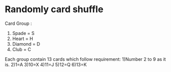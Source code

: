 # Randomly card shuffle
Card Group :
1) Spade = S
2) Heart = H
3) Diamond = D
4) Club = C

Each group contain 13 cards which follow requirement:
1)Number 2 to 9 as it is.
2)1=A
3)10=X
4)11=J
5)12=Q
6)13=K
